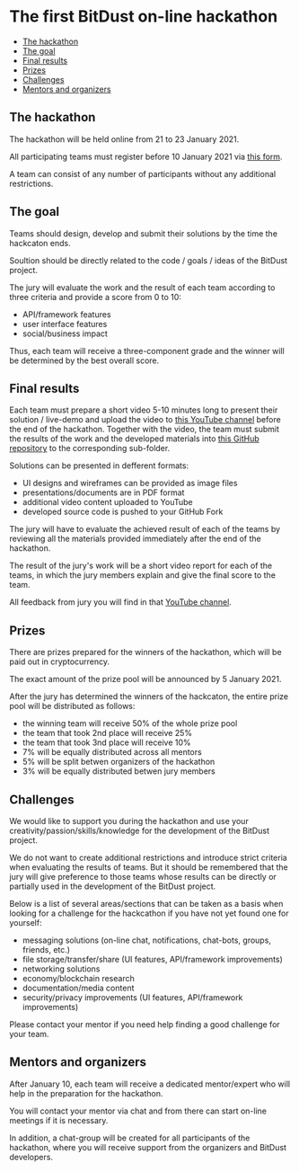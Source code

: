 # The first BitDust on-line hackathon


* [The hackathon](#the-hackathon)
* [The goal](#the-goal)
* [Final results](#final-results)
* [Prizes](#prizes)
* [Challenges](#challenges)
* [Mentors and organizers](#mentors-and-organizers)



## The hackathon

The hackathon will be held online from 21 to 23 January 2021.

All participating teams must register before 10 January 2021 via [this form]().

A team can consist of any number of participants without any additional restrictions.



## The goal

Teams should design, develop and submit their solutions by the time the hackcaton ends.

Soultion should be directly related to the code / goals / ideas of the BitDust project.

The jury will evaluate the work and the result of each team according to three criteria and provide a score from 0 to 10:

* API/framework features
* user interface features
* social/business impact

Thus, each team will receive a three-component grade and the winner will be determined by the best overall score.



## Final results

Each team must prepare a short video 5-10 minutes long to present their solution / live-demo and upload the video to [this YouTube channel]() before the end of the hackathon.
Together with the video, the team must submit the results of the work and the developed materials into [this GitHub repository]() to the corresponding sub-folder.

Solutions can be presented in defferent formats:

* UI designs and wireframes can be provided as image files
* presentations/documents are in PDF format
* additional video content uploaded to YouTube
* developed source code is pushed to your GitHub Fork

The jury will have to evaluate the achieved result of each of the teams by reviewing all the materials provided immediately after the end of the hackathon.

The result of the jury's work will be a short video report for each of the teams, in which the jury members explain and give the final score to the team.

All feedback from jury you will find in that [YouTube channel]().



## Prizes

There are prizes prepared for the winners of the hackathon, which will be paid out in cryptocurrency.

The exact amount of the prize pool will be announced by 5 January 2021.

After the jury has determined the winners of the hackcaton, the entire prize pool will be distributed as follows:

* the winning team will receive 50% of the whole prize pool
* the team that took 2nd place will receive 25%
* the team that took 3nd place will receive 10%
* 7% will be equally distributed across all mentors
* 5% will be split betwen organizers of the hackathon
* 3% will be equally distributed betwen jury members



## Challenges

We would like to support you during the hackathon and use your creativity/passion/skills/knowledge for the development of the BitDust project.

We do not want to create additional restrictions and introduce strict criteria when evaluating the results of teams. But it should be remembered that the jury will give preference to those teams whose results can be directly or partially used in the development of the BitDust project.

Below is a list of several areas/sections that can be taken as a basis when looking for a challenge for the hackcathon if you have not yet found one for yourself:

* messaging solutions (on-line chat, notifications, chat-bots, groups, friends, etc.)
* file storage/transfer/share (UI features, API/framework improvements)
* networking solutions
* economy/blockchain research
* documentation/media content
* security/privacy improvements (UI features, API/framework improvements)

Please contact your mentor if you need help finding a good challenge for your team.



## Mentors and organizers

After January 10, each team will receive a dedicated mentor/expert who will help in the preparation for the hackathon.

You will contact your mentor via chat and from there can start on-line meetings if it is necessary.

In addition, a chat-group will be created for all participants of the hackathon, where you will receive support from the organizers and BitDust developers.
